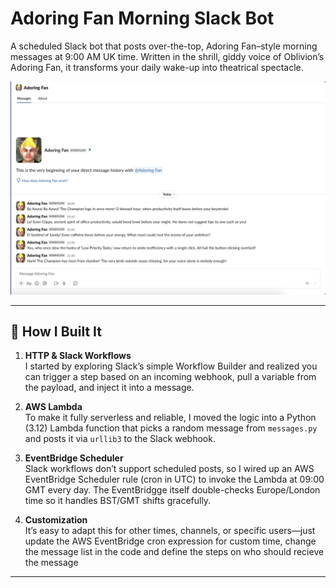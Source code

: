 # Adoring Fan Morning Slack Bot

A scheduled Slack bot that posts over-the-top, Adoring Fan–style morning messages at 9:00 AM UK time. Written in the shrill, giddy voice of Oblivion’s Adoring Fan, it transforms your daily wake-up into theatrical spectacle.


![Adoring Fan Workflow Screenshot](assets/adoring-fan-dm-example.png)

---

## 🚀 How I Built It

1. **HTTP & Slack Workflows**  
   I started by exploring Slack’s simple Workflow Builder and realized you can trigger a step based on an incoming webhook, pull a variable from the payload, and inject it into a message.

2. **AWS Lambda**  
   To make it fully serverless and reliable, I moved the logic into a Python (3.12) Lambda function that picks a random message from `messages.py` and posts it via `urllib3` to the Slack webhook.

3. **EventBridge Scheduler**  
   Slack workflows don’t support scheduled posts, so I wired up an AWS EventBridge Scheduler rule (cron in UTC) to invoke the Lambda at 09:00 GMT every day. The EventBridgge itself double-checks Europe/London time so it handles BST/GMT shifts gracefully.

4. **Customization**  
   It’s easy to adapt this for other times, channels, or specific users—just update the AWS EventBridge cron expression for custom time, change the message list in the code and define the steps on who should recieve the message

---



